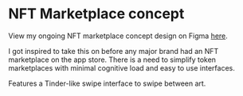 # NFT Marketplace concept

View my ongoing NFT marketplace concept design on Figma [here](https://www.figma.com/file/5NyAmrfTjqO5ZN34VzKisk/NFT-Marketplace?node-id=0%3A1).

I got inspired to take this on before any major brand had an NFT marketplace on the app store. There is a need to simplify token marketplaces with minimal cognitive load and easy to use interfaces.

Features a Tinder-like swipe interface to swipe between art.
